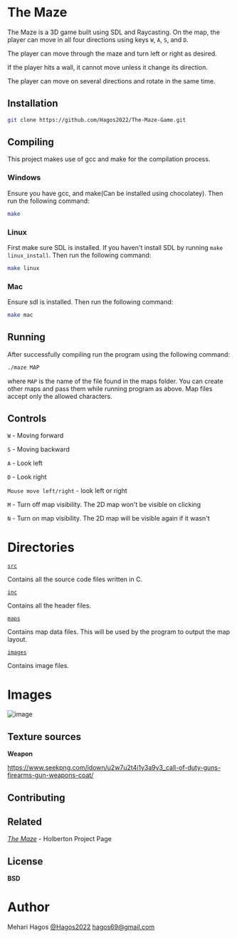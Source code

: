 # The Maze

The Maze is a 3D game built using SDL and Raycasting. On the map, the player can move in all four directions using keys ```W```, ```A```, ```S```, and ```D```. 

The player can move through the maze and turn left or right as desired.

If the player hits a wall, it  cannot move unless it change its direction.

The player can move on several directions and rotate in the same time.

## Installation

```bash
git clone https://github.com/Hagos2022/The-Maze-Game.git
```

## Compiling
This project makes use of gcc and make for the compilation process.

### Windows
Ensure you have gcc, and make(Can be installed using chocolatey). Then run the following command:

```bash
make
```

### Linux
First make sure SDL is installed. If you haven't install SDL by running ``` make linux_install ```. Then run the following command:

```bash
make linux
```

### Mac
Ensure sdl is installed. Then run the following command:

```bash
make mac
```

## Running
After successfully compiling run the program using the following command:

```bash
./maze MAP
```

where ```MAP``` is the name of the file found in the maps folder. You can create other maps and pass them while running program as above. Map files accept only the allowed characters.

## Controls

```W``` - Moving forward

```S``` - Moving backward

```A``` - Look left

```D``` - Look right

```Mouse move left/right``` - look left or right

```M``` - Turn off map visibility. The 2D map won't be visible on clicking

```N``` - Turn on map visibility. The 2D map will be visible again if it wasn't


# Directories

[`src`](https://github.com/candiepih/The-Maze/tree/main/src)

Contains all the source code files written in C.

[`inc`](https://github.com/candiepih/The-Maze/tree/main/inc)

Contains all the header files.

[`maps`](https://github.com/candiepih/The-Maze/tree/main/maps)

Contains map data files. This will be used by the program to output the map layout.

[`images`]()

Contains image files.

# Images

![image](https://user-images.githubusercontent.com/44834632/138765500-bd3838d0-fe46-4018-87b0-21143fb77e8b.png)


## Texture sources

**Weapon**

https://www.seekpng.com/idown/u2w7u2t4i1y3a9y3_call-of-duty-guns-firearms-gun-weapons-coat/

## Contributing


## Related

*[The Maze](https://alx-intranet.hbtn.io/concepts/133)* - Holberton Project Page

## License
**BSD**


# Author

Mehari Hagos [@Hagos2022](https://github.com/Hagos2022) <hagos69@gmail.com>

